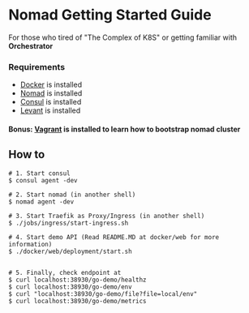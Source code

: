 # Nomad Getting Started Guide

For those who tired of "The Complex of K8S" or getting familiar with **__Orchestrator__**

### Requirements
- [Docker](https://www.docker.com/) is installed
- [Nomad](https://nomadproject.io/downloads/) is installed
- [Consul](https://www.consul.io/) is installed
- [Levant](https://github.com/jrasell/levant) is installed

#### Bonus: [Vagrant](https://www.vagrantup.com/downloads.html) is installed to learn how to bootstrap nomad cluster


## How to

```shell script
# 1. Start consul
$ consul agent -dev

# 2. Start nomad (in another shell)
$ nomad agent -dev

# 3. Start Traefik as Proxy/Ingress (in another shell)
$ ./jobs/ingress/start-ingress.sh

# 4. Start demo API (Read README.MD at docker/web for more information)
$ ./docker/web/deployment/start.sh


# 5. Finally, check endpoint at
$ curl localhost:38930/go-demo/healthz
$ curl localhost:38930/go-demo/env
$ curl "localhost:38930/go-demo/file?file=local/env"
$ curl localhost:38930/go-demo/metrics

```
